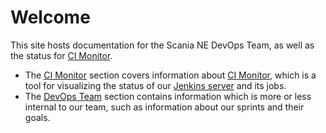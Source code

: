 # Welcome

This site hosts documentation for the Scania NE DevOps Team, as well as the status for [CI Monitor](/ci-monitor).

- The [CI Monitor](/ci-monitor) section covers information about [CI Monitor](https://ci-monitor.scania.com/), which is a tool for visualizing the status of our [Jenkins server](http://jenkins-ne.scania.com:8080/) and its jobs.
- The [DevOps Team](/devops-team) section contains information which is more or less internal to our team, such as information about our sprints and their goals.
